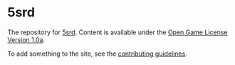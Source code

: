 # 5srd

The repository for [5srd](http://5srd.com). Content is available under the [Open Game License Version 1.0a](LICENSE.md).

To add something to the site, see the [contributing guidelines](CONTRIBUTING.md).
